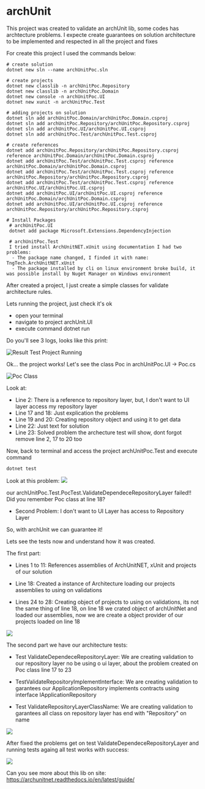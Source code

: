 # archUnit
This project was created to validate an archUnit lib, some codes has archtecture problems.
I expecte create guarantees on solution architecture to be implemented and respected in all the project and fixes

For create this project I used the commands below:
```
# create solution
dotnet new sln --name archUnitPoc.sln 

# create projects
dotnet new classlib -n archUnitPoc.Repository
dotnet new classlib -n archUnitPoc.Domain  
dotnet new console -n archUnitPoc.UI 
dotnet new xunit -n archUnitPoc.Test 

# adding projects on solution
dotnet sln add archUnitPoc.Domain/archUnitPoc.Domain.csproj   
dotnet sln add archUnitPoc.Repository/archUnitPoc.Repository.csproj
dotnet sln add archUnitPoc.UI/archUnitPoc.UI.csproj
dotnet sln add archUnitPoc.Test/archUnitPoc.Test.csproj

# create references
dotnet add archUnitPoc.Repository/archUnitPoc.Repository.csproj reference archUnitPoc.Domain/archUnitPoc.Domain.csproj
dotnet add archUnitPoc.Test/archUnitPoc.Test.csproj reference archUnitPoc.Domain/archUnitPoc.Domain.csproj
dotnet add archUnitPoc.Test/archUnitPoc.Test.csproj reference archUnitPoc.Repository/archUnitPoc.Repository.csproj
dotnet add archUnitPoc.Test/archUnitPoc.Test.csproj reference archUnitPoc.UI/archUnitPoc.UI.csproj       
dotnet add archUnitPoc.UI/archUnitPoc.UI.csproj reference archUnitPoc.Domain/archUnitPoc.Domain.csproj        
dotnet add archUnitPoc.UI/archUnitPoc.UI.csproj reference archUnitPoc.Repository/archUnitPoc.Repository.csproj

# Install Packages
 # archUnitPoc.UI
 dotnet add package Microsoft.Extensions.DependencyInjection

 # archUnitPoc.Test
 I tried install ArchUnitNET.xUnit using documentation I had two problems:
  - The package name changed, I finded it with name: TngTech.ArchUnitNET.xUnit 
  - The package installed by cli on linux environment broke build, it was possible install by Nuget Manager on Windows environment
```
After created a project, I just create a simple classes for validate architecture rules.

Lets running the project, just check it's ok
- open your terminal
- navigate to project archUnit.UI
- execute command dotnet run

Do you'll see 3 logs, looks like this print:

![Result Test Project Running](images/runningProject.png)

Ok... the project works! 
Let's see the class Poc in archUnitPoc.UI -> Poc.cs

![Poc Class](images/PocClass.png)

Look at:
- Line 2: There is a reference to repository layer, but, I don't want to UI layer access my repository layer
- Line 17 and 18: Just explication the problems
- Line 19 and 20: Creating repository object and using it to get data
- Line 22: Just text for solution
- Line 23: Solved problem the archecture test will show, dont forgot remove line 2, 17 to 20 too

Now, back to terminal and access the project archUnitPoc.Test and execute command 
```
dotnet test
```

Look at this problem:
![](images/UnitTestFail.png)

our archUnitPoc.Test.PocTest.ValidateDependeceRepositoryLayer failed!!
Did you remember Poc class at line 18?

- Second Problem: I don't want to UI Layer has access to Repository Layer

So, with archUnit we can guarantee it!

Lets see the tests now and understand how it was created.

The first part:
- Lines 1 to 11: References assemblies of ArchUnitNET, xUnit and projects of our solution

- Line 18: Created a instance of Architecture loading our projects assemblies to using on validations

- Lines 24 to 28: Creating object of projects to using on validations, its not the same thing of line 18, on line 18 we crated object of archUnitNet and loaded our assemblies, now we are create a object provider of our projects loaded on line 18

![](images/archUnit.Test-1.png)

The second part we have our architecture tests:
- Test ValidateDependeceRepositoryLayer: We are creating validation to our repository layer no be using o ui layer, about the problem created on Poc class line 17 to 23

- TestValidateRepositoryImplementInterface: We are creating validation to garantees our ApplicationRepository implements contracts using interface IApplicationRepository

- Test ValidateRepositoryLayerClassName: We are creating validation to garantees all class on repository layer has end with "Repository" on name

![](images/archUnit.Test-2.png)


After fixed the problems get on test ValidateDependeceRepositoryLayer and running tests againg all test works with success:

![](images/solution.png)


Can you see more about this lib on site: https://archunitnet.readthedocs.io/en/latest/guide/
